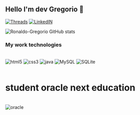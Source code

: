 ## Hello I'm dev Gregorio 🤙
[![Threads](https://img.shields.io/badge/Twitter-1DA1F2?style=for-the-badge&logo=twitter&logoColor=white)](https://www.threads.net/@_.greg._.28)
[![LinkedIN](https://img.shields.io/badge/LinkedIn-0077B5?style=for-the-badge&logo=linkedin&logoColor=white)](https://www.linkedin.com/in/ronaldo-candido-dev)

![Ronaldo-Gregorio GitHub stats](https://github-readme-stats.vercel.app/api?username=Ronaldo-Gregorio&show_icons=true&theme=tokyonight)

### My work technologies

<div style="display: inline_block"><br/>
  <img align="center" alt="html5" src="https://img.shields.io/badge/HTML5-E34F26?style=for-the-badge&logo=html5&logoColor=white">
  <img align="center" alt="css3" src="https://img.shields.io/badge/CSS3-1572B6?style=for-the-badge&logo=css3&logoColor=white">
  <img align="center" alt="java" src="https://img.shields.io/badge/Java-ED8B00?style=for-the-badge&logo=openjdk&logoColor=white">
  <img align="center" alt="MySQL" src="https://img.shields.io/badge/MySQL-005C84?style=for-the-badge&logo=mysql&logoColor=white">
  <img align="center" alt="SQLite" src="https://img.shields.io/badge/SQLite-07405E?style=for-the-badge&logo=sqlite&logoColor=white">
</div><br/>

# student oracle next education

<div style="display: inline_block"><br/>
    <img align="center" alt="oracle" src="https://img.shields.io/badge/Oracle-F80000?style=for-the-badge&logo=oracle&logoColor=black">
</div>
